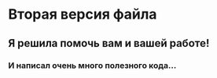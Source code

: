 # Вторая версия файла
## Я решила помочь вам и вашей работе!
### И написал очень много полезного кода...